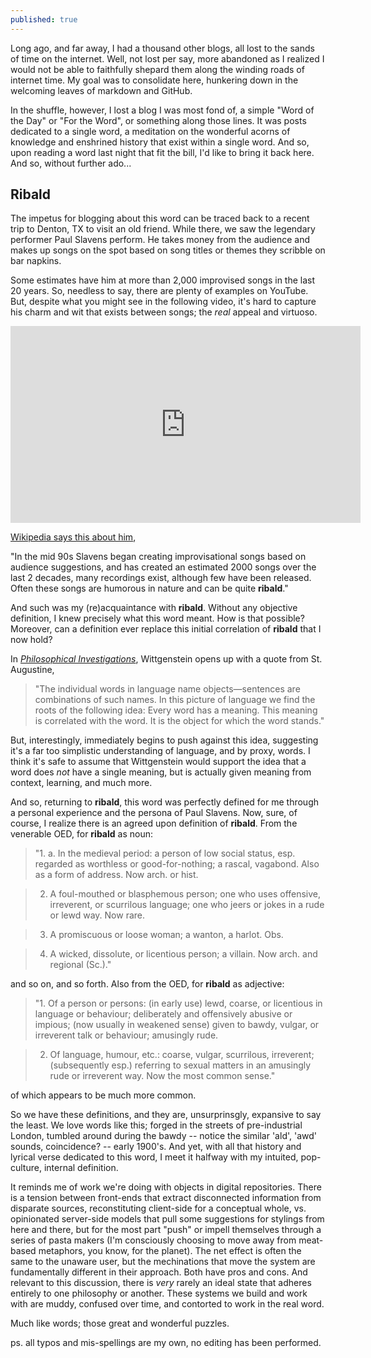 ```yaml
---
published: true
---
```

Long ago, and far away, I had a thousand other blogs, all lost to the sands of time on the internet.  Well, not lost per say, more abandoned as I realized I would not be able to faithfully shepard them along the winding roads of internet time.  My goal was to consolidate here, hunkering down in the welcoming leaves of markdown and GitHub.

In the shuffle, however, I lost a blog I was most fond of, a simple "Word of the Day" or "For the Word", or something along those lines.  It was posts dedicated to a single word, a meditation on the wonderful acorns of knowledge and enshrined history that exist within a single word.  And so, upon reading a word last night that fit the bill, I'd like to bring it back here.  And so, without further ado...

## Ribald

The impetus for blogging about this word can be traced back to a recent trip to Denton, TX to visit an old friend.  While there, we saw the legendary performer Paul Slavens perform.  He takes money from the audience and makes up songs on the spot based on song titles or themes they scribble on bar napkins.

Some estimates have him at more than 2,000 improvised songs in the last 20 years.  So, needless to say, there are plenty of examples on YouTube.  But, despite what you might see in the following video, it's hard to capture his charm and wit that exists between songs; the *real* appeal and virtuoso.

<iframe width="560" height="315" src="https://www.youtube.com/embed/9DtmRnr7z-s" frameborder="0" allowfullscreen></iframe>

[Wikipedia says this about him](https://en.wikipedia.org/wiki/J._Paul_Slavens),

"In the mid 90s Slavens began creating improvisational songs based on audience suggestions, and has created an estimated 2000 songs over the last 2 decades, many recordings exist, although few have been released. Often these songs are humorous in nature and can be quite **ribald**."

And such was my (re)acquaintance with **ribald**.  Without any objective definition, I knew precisely what this word meant.  How is that possible?  Moreover, can a definition ever replace this initial correlation of **ribald** that I now hold?

In [*Philosophical Investigations*](https://en.wikipedia.org/wiki/Philosophical_Investigations), Wittgenstein opens up with a quote from St. Augustine,

> "The individual words in language name objects—sentences are combinations of such names. In this picture of language we find the roots of the following idea: Every word has a meaning. This meaning is correlated with the word. It is the object for which the word stands."

But, interestingly, immediately begins to push against this idea, suggesting it's a far too simplistic understanding of language, and by proxy, words.  I think it's safe to assume that Wittgenstein would support the idea that a word does *not* have a single meaning, but is actually given meaning from context, learning, and much more.

And so, returning to **ribald**, this word was perfectly defined for me through a personal experience and the persona of Paul Slavens.  Now, sure, of course, I realize there is an agreed upon definition of **ribald**.  From the venerable OED, for **ribald** as noun:

> "1. a. In the medieval period: a person of low social status, esp. regarded as worthless or good-for-nothing; a rascal, vagabond. Also as a form of address. Now arch. or hist.

> 2. A foul-mouthed or blasphemous person; one who uses offensive, irreverent, or scurrilous language; one who jeers or jokes in a rude or lewd way. Now rare.

> 3. A promiscuous or loose woman; a wanton, a harlot. Obs.

> 4. A wicked, dissolute, or licentious person; a villain. Now arch. and regional (Sc.)."

and so on, and so forth.  Also from the OED, for **ribald** as adjective:

> "1. Of a person or persons: (in early use) lewd, coarse, or licentious in language or behaviour; deliberately and offensively abusive or impious; (now usually in weakened sense) given to bawdy, vulgar, or irreverent talk or behaviour; amusingly rude.

> 2. Of language, humour, etc.: coarse, vulgar, scurrilous, irreverent; (subsequently esp.) referring to sexual matters in an amusingly rude or irreverent way. Now the most common sense."

of which appears to be much more common.

So we have these definitions, and they are, unsurprinsgly, expansive to say the least.  We love words like this; forged in the streets of pre-industrial London, tumbled around during the bawdy -- notice the similar 'ald', 'awd' sounds, coincidence? -- early 1900's.  And yet, with all that history and lyrical verse dedicated to this word, I meet it halfway with my intuited, pop-culture, internal definition.

It reminds me of work we're doing with objects in digital repositories.  There is a tension between front-ends that extract disconnected information from disparate sources, reconstituting client-side for a conceptual whole, vs. opinionated server-side models that pull some suggestions for stylings from here and there, but for the most part "push" or impell themselves through a series of pasta makers (I'm consciously choosing to move away from meat-based metaphors, you know, for the planet).  The net effect is often the same to the unaware user, but the mechinations that move the system are fundamentally different in their approach.  Both have pros and cons.  And relevant to this discussion, there is *very* rarely an ideal state that adheres entirely to one philosophy or another.  These systems we build and work with are muddy, confused over time, and contorted to work in the real word.  

Much like words; those great and wonderful puzzles.

ps. all typos and mis-spellings are my own, no editing has been performed.








